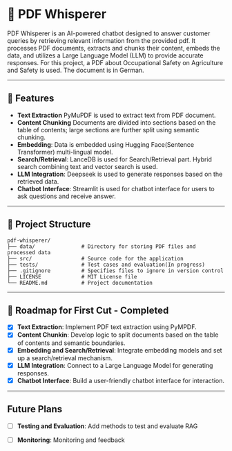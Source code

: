 
# 📄 PDF Whisperer

PDF Whisperer is an AI-powered chatbot designed to answer customer queries by retrieving relevant information from the
provided pdf. It processes PDF documents, extracts and chunks their content, embeds the data, and utilizes a Large
Language Model (LLM) to provide accurate responses. For this project, a PDF about Occupational Safety on Agriculture and
Safety is used. The document is in German.

---

## 🚀 Features

- **Text Extraction** PyMuPDF is used to extract text from PDF document.
- **Content Chunking** Documents are divided into sections based on the table of contents; large sections are further
  split using semantic chunking.
- **Embedding**: Data is embedded using Hugging Face(Sentence Transformer) multi-lingual model.
- **Search/Retrieval**: LanceDB is used for Search/Retrieval part. Hybrid search combining text and vector search
  is used.
- **LLM Integration**: Deepseek is used to generate responses based on the retrieved data.
- **Chatbot Interface**: Streamlit is used for chatbot interface for users to ask questions and receive answer.

---

## 📁 Project Structure

```plaintext
pdf-whisperer/
├── data/               # Directory for storing PDF files and processed data
├── src/                # Source code for the application
├── tests/              # Test cases and evaluation(In progress)
├── .gitignore          # Specifies files to ignore in version control
├── LICENSE             # MIT License file
└── README.md           # Project documentation
```

---

## 📅 Roadmap for First Cut - Completed

- [x] **Text Extraction**: Implement PDF text extraction using PyMPDF.
- [x] **Content Chunkin**: Develop logic to split documents based on the table of contents and semantic boundaries.
- [x] **Embedding and Search/Retrieval**: Integrate embedding models and set up a search/retrieval mechanism.
- [x] **LLM Integration**: Connect to a Large Language Model for generating responses.
- [x] **Chatbot Interface**: Build a user-friendly chatbot interface for interaction.

---

## Future Plans

- [ ] **Testing and Evaluation**: Add methods to test and evaluate RAG
- [ ] **Monitoring**: Monitoring and feedback


